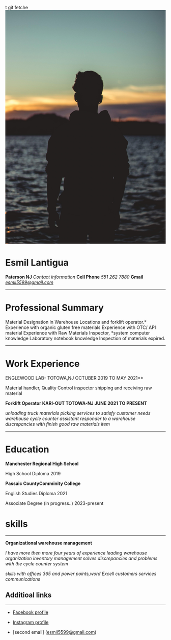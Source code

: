 t git fetche![photo](pc1.jpg)

# Esmil Lantigua 

 **Paterson NJ** 
 *Contact information*
**Cell Phone**
 *551 262 7880*
 **Gmail**
  *esmil5599@gmail.com*
<hr>

 # Professional Summary

  Material Designation in Warehouse Locations and forklift operator.* Experience with organic gluten free materials 
  Experience with OTC/ API material Experience with Raw Materials Inspector, *system computer knowledge Laboratory notebook knowledge
  Inspection of materials expired.
  <hr>

# Work Experience

ENGLEWOOD LAB- TOTOWA,NJ
OCTUBER 2019 TO MAY 2021**

Material handler, Quality Control inspector
shipping and receiving raw material
 
 **Forklift Operator
 KARI-OUT TOTOWA-NJ
 JUNE 2021 TO PRESENT**

*unloading truck materials picking services to satisfy customer needs
warehouse cycle counter assistant  responder to a warehouse discrepancies with finish good raw materials  item*
<hr>

# Education
 
**Manchester Regional High School**

High School Diploma 2019

**Passaic CountyComminity College**

English Studies Diploma 2021

Associate Degree (in progress..)
2023-present

# skills

<hr>

**Organizational warehouse management**

  *I have more then more four years of experience leading warehouse organization inventory  management solves discrepancies and problems with the  cycle counter system*

*skills with offices 365 and power points,word Excell
customers services communications*

## Additioal links
<hr>


* [ Facebook profile](https://www.facebook.com/esmil.cruz.18/)

* [ Instagram profile](https://www.instagram.com/)
* [second email] (esmil5599@gmail.com)
